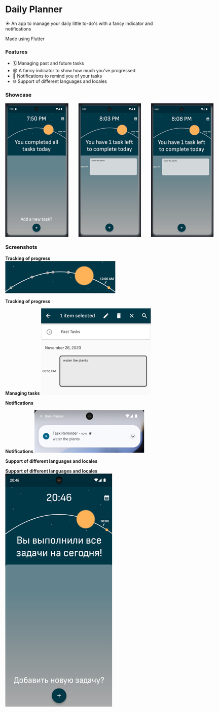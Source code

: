 # Daily Planner

☀️ An app to manage your daily little to-do's with a fancy indicator and notifications

Made using Flutter

### Features
- 🗓️ Managing past and future tasks
- 😎 A fancy indicator to show how much you've progressed
- 🔔 Notifications to remind you of your tasks
- 🌐 Support of different languages and locales

### Showcase
<div style="display: flex; gap: 2rem; align-items: center;">
  <img src="screenshots/first.gif" alt="Adding a task" width="200" height="420" />
  <img src="screenshots/second.gif" alt="Deleting and Editing" width="200" height="420" />
  <img src="screenshots/third.gif" alt="A Fun Feature" width="200" height="420" />
</div>

### Screenshots

<b>Tracking of progress</b>
<br/>
<img src="screenshots/s1.png" alt="Progress tracking" style="margin-right: 20px;" />
</div>
<b>Tracking of progress</b>
<br/>

<b>Managing tasks</b>
<img src="screenshots/s2.png" alt="Managing tasks" style="margin-right: 20px;" />
<br/>

<b>Notifications</b>
<br/>

<b>Notifications</b>
<img src="screenshots/s3.png" alt="Notifications" style="margin-right: 20px;" />
<br/>

<b>Support of different languages and locales</b>
<br/>

<b>Support of different languages and locales</b>
<img src="screenshots/s4.png" alt="Support of different locales" style="margin-right: 20px;" />
